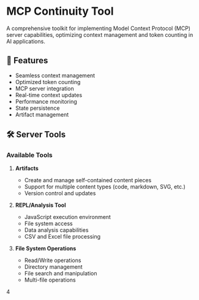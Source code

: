 # MCP Continuity Tool

A comprehensive toolkit for implementing Model Context Protocol (MCP) server capabilities, optimizing context management and token counting in AI applications.

## 🚀 Features

- Seamless context management
- Optimized token counting
- MCP server integration
- Real-time context updates
- Performance monitoring
- State persistence
- Artifact management

## 🛠️ Server Tools

### Available Tools

1. **Artifacts**
   - Create and manage self-contained content pieces
   - Support for multiple content types (code, markdown, SVG, etc.)
   - Version control and updates

2. **REPL/Analysis Tool**
   - JavaScript execution environment
   - File system access
   - Data analysis capabilities
   - CSV and Excel file processing

3. **File System Operations**
   - Read/Write operations
   - Directory management
   - File search and manipulation
   - Multi-file operations

4